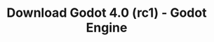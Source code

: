 ---
# Generated by /tools/generators/src/download_archive_generator !!! do not edit by hand !!!
title: 'Download Godot 4.0 (rc1) - Godot Engine'
type: 'download/archive'
name: '4.0'
flavor: 'rc1'
release_date: '2023-02-08T03:00:00-00:00'
release_notes: 'article/release-candidate-godot-4-0-rc-1/'
primaryPlatforms:
  - 'android.apk'
  - 'linux.64'
  - 'macos.universal'
  - 'windows.64'
  - 'web'
  - 'templates'
links:
  android.apk:
    name: 'android.apk'
    title: 'Android'
    caption: 'APK Universal (ARM64 + ARMv7 + x86_64 + x86)'
    tags:
      - 'APK download'
      - 'ARM64/v7'
      - 'x86 (64 & 32 bit)'
    hosts:
      github_builds:
        regular: 'https://github.com/godotengine/godot-builds/releases/download/4.0-rc1/Godot_v4.0-rc1_android_editor.apk'
        mono: '#'
      github:
        regular: 'https://github.com/godotengine/godot/releases/download/4.0-rc1/Godot_v4.0-rc1_android_editor.apk'
        mono: '#'
  linux.64:
    name: 'linux.64'
    title: 'Linux'
    caption: 'Padrão (x86_64)'
    tags:
      - '64 bit'
    hosts:
      github_builds:
        regular: 'https://github.com/godotengine/godot-builds/releases/download/4.0-rc1/Godot_v4.0-rc1_linux.x86_64.zip'
        mono: 'https://github.com/godotengine/godot-builds/releases/download/4.0-rc1/Godot_v4.0-rc1_mono_linux_x86_64.zip'
      github:
        regular: 'https://github.com/godotengine/godot/releases/download/4.0-rc1/Godot_v4.0-rc1_linux.x86_64.zip'
        mono: 'https://github.com/godotengine/godot/releases/download/4.0-rc1/Godot_v4.0-rc1_mono_linux_x86_64.zip'
  macos.universal:
    name: 'macos.universal'
    title: 'macOS'
    caption: 'Universal (x86_64 + Silício da Apple)'
    tags:
      - 'Intel/Apple Silicon'
      - '64 bit'
    hosts:
      github_builds:
        regular: 'https://github.com/godotengine/godot-builds/releases/download/4.0-rc1/Godot_v4.0-rc1_macos.universal.zip'
        mono: 'https://github.com/godotengine/godot-builds/releases/download/4.0-rc1/Godot_v4.0-rc1_mono_macos.universal.zip'
      github:
        regular: 'https://github.com/godotengine/godot/releases/download/4.0-rc1/Godot_v4.0-rc1_macos.universal.zip'
        mono: 'https://github.com/godotengine/godot/releases/download/4.0-rc1/Godot_v4.0-rc1_mono_macos.universal.zip'
  windows.64:
    name: 'windows.64'
    title: 'Windows'
    caption: 'Padrão (x86_64)'
    tags:
      - '64 bit'
    hosts:
      github_builds:
        regular: 'https://github.com/godotengine/godot-builds/releases/download/4.0-rc1/Godot_v4.0-rc1_win64.exe.zip'
        mono: 'https://github.com/godotengine/godot-builds/releases/download/4.0-rc1/Godot_v4.0-rc1_mono_win64.zip'
      github:
        regular: 'https://github.com/godotengine/godot/releases/download/4.0-rc1/Godot_v4.0-rc1_win64.exe.zip'
        mono: 'https://github.com/godotengine/godot/releases/download/4.0-rc1/Godot_v4.0-rc1_mono_win64.zip'
  web:
    name: 'web'
    title: 'Editor Web'
    caption: ''
    tags:
      - 'Self-hosted'
      - 'Cross-platform'
    hosts:
      github_builds:
        regular: 'https://github.com/godotengine/godot-builds/releases/download/4.0-rc1/Godot_v4.0-rc1_web_editor.zip'
        mono: '#'
      github:
        regular: 'https://github.com/godotengine/godot/releases/download/4.0-rc1/Godot_v4.0-rc1_web_editor.zip'
        mono: '#'
  linux.arm64:
    name: 'linux.arm64'
    title: 'Linux'
    caption: 'Padrão (ARM64)'
    tags:
      - 'ARM64'
      - '64 bit'
    hosts:
      github_builds:
        regular: 'https://github.com/godotengine/godot-builds/releases/download/4.0-rc1/Godot_v4.0-rc1_linux.arm64.zip'
        mono: 'https://github.com/godotengine/godot-builds/releases/download/4.0-rc1/Godot_v4.0-rc1_mono_linux_arm64.zip'
      github:
        regular: 'https://github.com/godotengine/godot/releases/download/4.0-rc1/Godot_v4.0-rc1_linux.arm64.zip'
        mono: 'https://github.com/godotengine/godot/releases/download/4.0-rc1/Godot_v4.0-rc1_mono_linux_arm64.zip'
  linux.32:
    name: 'linux.32'
    title: 'Linux'
    caption: 'Padrão (x86)'
    tags:
      - '32 bit'
    hosts:
      github_builds:
        regular: 'https://github.com/godotengine/godot-builds/releases/download/4.0-rc1/Godot_v4.0-rc1_linux.x86_32.zip'
        mono: 'https://github.com/godotengine/godot-builds/releases/download/4.0-rc1/Godot_v4.0-rc1_mono_linux_x86_32.zip'
      github:
        regular: 'https://github.com/godotengine/godot/releases/download/4.0-rc1/Godot_v4.0-rc1_linux.x86_32.zip'
        mono: 'https://github.com/godotengine/godot/releases/download/4.0-rc1/Godot_v4.0-rc1_mono_linux_x86_32.zip'
  linux.arm32:
    name: 'linux.arm32'
    title: 'Linux'
    caption: 'Padrão (ARM32)'
    tags:
      - 'ARM32'
      - '32 bit'
    hosts:
      github_builds:
        regular: 'https://github.com/godotengine/godot-builds/releases/download/4.0-rc1/Godot_v4.0-rc1_linux.arm32.zip'
        mono: 'https://github.com/godotengine/godot-builds/releases/download/4.0-rc1/Godot_v4.0-rc1_mono_linux_arm32.zip'
      github:
        regular: 'https://github.com/godotengine/godot/releases/download/4.0-rc1/Godot_v4.0-rc1_linux.arm32.zip'
        mono: 'https://github.com/godotengine/godot/releases/download/4.0-rc1/Godot_v4.0-rc1_mono_linux_arm32.zip'
  windows.32:
    name: 'windows.32'
    title: 'Windows'
    caption: 'Padrão (x86)'
    tags:
      - '32 bit'
    hosts:
      github_builds:
        regular: 'https://github.com/godotengine/godot-builds/releases/download/4.0-rc1/Godot_v4.0-rc1_win32.exe.zip'
        mono: 'https://github.com/godotengine/godot-builds/releases/download/4.0-rc1/Godot_v4.0-rc1_mono_win32.zip'
      github:
        regular: 'https://github.com/godotengine/godot/releases/download/4.0-rc1/Godot_v4.0-rc1_win32.exe.zip'
        mono: 'https://github.com/godotengine/godot/releases/download/4.0-rc1/Godot_v4.0-rc1_mono_win32.zip'
  aar_library:
    name: 'aar_library'
    title: 'Biblioteca de AAR'
    caption: ''
    tags:
      - 'Android plugins'
      - 'Java'
      - 'Kotlin'
    hosts:
      github_builds:
        regular: 'https://github.com/godotengine/godot-builds/releases/download/4.0-rc1/godot-lib.4.0.rc1.template_release.aar'
        mono: '#'
      github:
        regular: 'https://github.com/godotengine/godot/releases/download/4.0-rc1/godot-lib.4.0.rc1.template_release.aar'
        mono: '#'
  templates:
    name: 'templates'
    title: 'Modelos de exportação'
    caption: ''
    tags:
      - 'Utilizado para exportar os seus jogos para todas as plataformas suportadas'
    hosts:
      github_builds:
        regular: 'https://github.com/godotengine/godot-builds/releases/download/4.0-rc1/Godot_v4.0-rc1_export_templates.tpz'
        mono: 'https://github.com/godotengine/godot-builds/releases/download/4.0-rc1/Godot_v4.0-rc1_mono_export_templates.tpz'
      github:
        regular: 'https://github.com/godotengine/godot/releases/download/4.0-rc1/Godot_v4.0-rc1_export_templates.tpz'
        mono: 'https://github.com/godotengine/godot/releases/download/4.0-rc1/Godot_v4.0-rc1_mono_export_templates.tpz'
---